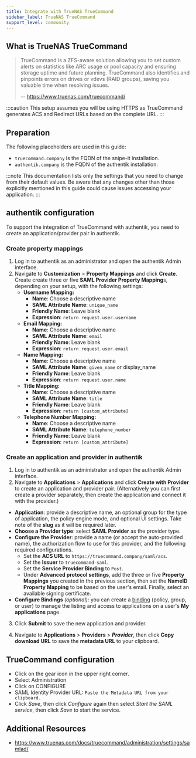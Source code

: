 ```yaml
---
title: Integrate with TrueNAS TrueCommand
sidebar_label: TrueNAS TrueCommand
support_level: community
---
```


## What is TrueNAS TrueCommand

> TrueCommand is a ZFS-aware solution allowing you to set custom alerts on statistics like ARC usage or pool capacity and ensuring storage uptime and future planning. TrueCommand also identifies and pinpoints errors on drives or vdevs (RAID groups), saving you valuable time when resolving issues.
>
> -- https://www.truenas.com/truecommand/

:::caution
This setup assumes you will be using HTTPS as TrueCommand generates ACS and Redirect URLs based on the complete URL.
:::

## Preparation

The following placeholders are used in this guide:

- `truecommand.company` is the FQDN of the snipe-it installation.
- `authentik.company` is the FQDN of the authentik installation.

:::note
This documentation lists only the settings that you need to change from their default values. Be aware that any changes other than those explicitly mentioned in this guide could cause issues accessing your application.
:::

## authentik configuration

To support the integration of TrueCommand with authentik, you need to create an application/provider pair in authentik.

### Create property mappings

1. Log in to authentik as an administrator and open the authentik Admin interface.
2. Navigate to **Customization** > **Property Mappings** and click **Create**. Create create three or five **SAML Provider Property Mapping**s, depending on your setup, with the following settings:
    - **Username Mapping:**
        - **Name**: Choose a descriptive name
        - **SAML Attribute Name**: `unique_name`
        - **Friendly Name**: Leave blank
        - **Expression**: `return request.user.username`
    - **Email Mapping:**
        - **Name**: Choose a descriptive name
        - **SAML Attribute Name**: `email`
        - **Friendly Name**: Leave blank
        - **Expression**: `return request.user.email`
    - **Name Mapping:**
        - **Name**: Choose a descriptive name
        - **SAML Attribute Name**: `given_name` or display_name
        - **Friendly Name**: Leave blank
        - **Expression**: `return request.user.name`
    - **Title Mapping:**
        - **Name**: Choose a descriptive name
        - **SAML Attribute Name**: `title`
        - **Friendly Name**: Leave blank
        - **Expression**: `return [custom_attribute]`
    - **Telephone Number Mapping:**
        - **Name**: Choose a descriptive name
        - **SAML Attribute Name**: `telephone_number`
        - **Friendly Name**: Leave blank
        - **Expression**: `return [custom_attribute]`

### Create an application and provider in authentik

1. Log in to authentik as an administrator and open the authentik Admin interface.
2. Navigate to **Applications** > **Applications** and click **Create with Provider** to create an application and provider pair. (Alternatively you can first create a provider separately, then create the application and connect it with the provider.)

- **Application**: provide a descriptive name, an optional group for the type of application, the policy engine mode, and optional UI settings. Take note of the **slug** as it will be required later.
- **Choose a Provider type**: select **SAML Provider** as the provider type.
- **Configure the Provider**: provide a name (or accept the auto-provided name), the authorization flow to use for this provider, and the following required configurations.
    - Set the **ACS URL** to `https://truecommand.company/saml/acs`.
    - Set the **Issuer** to `truecommand-saml`.
    - Set the **Service Provider Binding** to `Post`.
    - Under **Advanced protocol settings**, add the three or five **Property Mappings** you created in the previous section, then set the **NameID Property Mapping** to be based on the user's email. Finally, select an available signing certificate.
- **Configure Bindings** _(optional)_: you can create a [binding](/docs/add-secure-apps/flows-stages/bindings/) (policy, group, or user) to manage the listing and access to applications on a user's **My applications** page.

3. Click **Submit** to save the new application and provider.

4. Navigate to **Applications** > **Providers** > **_Provider_**, then click **Copy download URL** to save the **metadata URL** to your clipboard.

## TrueCommand configuration

- Click on the gear icon in the upper right corner.
- Select Administration
- Click on CONFIGURE
- SAML Identity Provider URL: `Paste the Metadata URL from your clipboard.`
- Click _Save_, then click _Configure_ again then select _Start the SAML service_, then click _Save_ to start the service.

## Additional Resources

- https://www.truenas.com/docs/truecommand/administration/settings/samlad/
